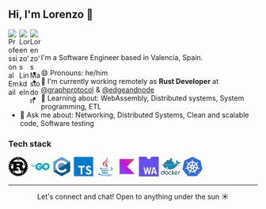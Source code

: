 ## Hi, I'm Lorenzo  👋

<a href="mailto:lnsdev@proton.me">
  <img align="left" alt="Professional Email" width="22px" src="https://cdn.jsdelivr.net/npm/simple-icons@v3/icons/gmail.svg" />
</a>
<a href="https://www.linkedin.com/in/lnsdev/">
  <img align="left" alt="Lorenzo's LinkdeIn" width="22px" src="https://cdn.jsdelivr.net/npm/simple-icons@v3/icons/linkedin.svg" />
</a>
<a rel="me" href="https://fosstodon.org/@lnsd">
  <img align="left" alt="Lorenzo's Mastodon" width="22px" src="https://cdn.jsdelivr.net/npm/simple-icons@v3/icons/mastodon.svg" />
</a>
<br>
<br>

I'm a Software Engineer based in Valencia, Spain.
<br>

- 😄 Pronouns: he/him
- 🏢 I'm currently working remotely as **Rust Developer** at [@graphprotocol](https://github.com/graphprotocol) & [@edgeandnode](https://github.com/edgeandnode)
- 🌱 Learning about: WebAssembly, Distributed systems, System programming, ETL
- 💬 Ask me about: Networking, Distributed Systems, Clean and scalable code, Software testing

### Tech stack

<p align="left">
<code><img src="https://github.com/devicons/devicon/blob/master/icons/rust/rust-original.svg" alt="Rust" width="40" height="40"/></code>
<code><img src="https://github.com/devicons/devicon/blob/master/icons/go/go-original-wordmark.svg" alt="Go" width="40" height="40"/></code>
<code><img src="https://github.com/devicons/devicon/blob/master/icons/c/c-original.svg" alt="C" width="40" height="40"/></code>
<code><img src="https://github.com/devicons/devicon/blob/master/icons/typescript/typescript-original.svg" alt="TypeScript" width="40" height="40"/></code>
<code><img src="https://github.com/devicons/devicon/blob/master/icons/java/java-original.svg" alt="Java" width="40" height="40"/></code>
<code><img src="https://github.com/devicons/devicon/blob/master/icons/kotlin/kotlin-original.svg" alt="Kotlin" width="40" height="40"/></code>
<code><img src="https://github.com/devicons/devicon/blob/master/icons/wasm/wasm-original.svg" alt="Webassembly" width="40" height="40"/></code>
<code><img src="https://github.com/devicons/devicon/blob/master/icons/docker/docker-original-wordmark.svg" alt="Docker" width="40" height="40"/></code>
<code><img src="https://github.com/devicons/devicon/blob/master/icons/kubernetes/kubernetes-plain.svg" alt="Kubernetes" width="40" height="40"/></code>
</p>

---

<p align="center">Let's connect and chat! Open to anything under the sun ☀️</p>
